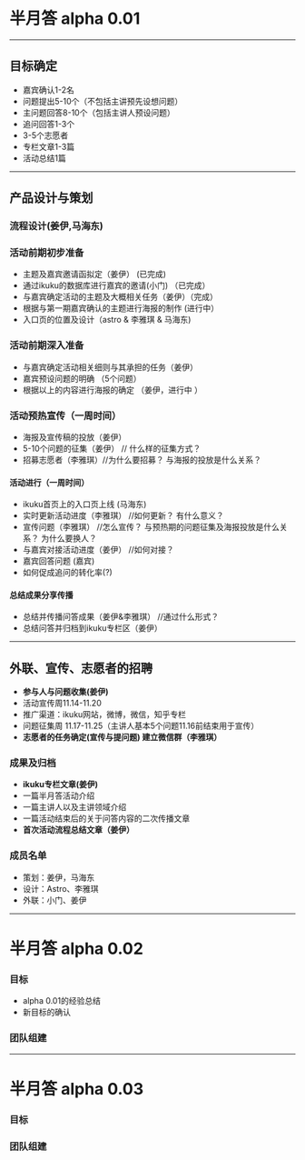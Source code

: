 # 半月答 alpha 0.01  

-----


## 目标确定      

* 嘉宾确认1-2名
* 问题提出5-10个（不包括主讲预先设想问题）  
* 主问题回答8-10个（包括主讲人预设问题）
* 追问回答1-3个
* 3-5个志愿者   
* 专栏文章1-3篇
* 活动总结1篇

----

## 产品设计与策划

### 流程设计(姜伊,马海东)

### 活动前期初步准备


* 主题及嘉宾邀请函拟定（姜伊） (已完成)
* 通过ikuku的数据库进行嘉宾的邀请(小门) （已完成）
* 与嘉宾确定活动的主题及大概相关任务（姜伊）（完成）  
* 根据与第一期嘉宾确认的主题进行海报的制作 (进行中）
* 入口页的位置及设计（astro & 李雅琪 & 马海东)

### 活动前期深入准备

* 与嘉宾确定活动相关细则与其承担的任务（姜伊）  
* 嘉宾预设问题的明确 （5个问题）
* 根据以上的内容进行海报的确定 （姜伊，进行中 ）

### 活动预热宣传（一周时间） 

* 海报及宣传稿的投放（姜伊）
* 5-10个问题的征集（姜伊） // 什么样的征集方式？  
* 招募志愿者（李雅琪）//为什么要招募？ 与海报的投放是什么关系？  


#### 活动进行（一周时间）

* ikuku首页上的入口页上线 (马海东)
* 实时更新活动进度（李雅琪） //如何更新？ 有什么意义？
* 宣传问题（李雅琪）  //怎么宣传？ 与预热期的问题征集及海报投放是什么关系？ 为什么要换人？
* 与嘉宾对接活动进度（姜伊） //如何对接？  
* 嘉宾回答问题 (嘉宾) 
* 如何促成追问的转化率(?)

#### 总结成果分享传播
 
* 总结并传播问答成果（姜伊&李雅琪） //通过什么形式？
* 总结问答并归档到ikuku专栏区（姜伊）

-----

## 外联、宣传、志愿者的招聘  


* **参与人与问题收集(姜伊)**
* 活动宣传周11.14-11.20
* 推广渠道：ikuku网站，微博，微信，知乎专栏
* 问题征集周 11.17-11.25（主讲人基本5个问题11.16前结束用于宣传）
* **志愿者的任务确定(宣传与提问题) 建立微信群（李雅琪）**


### 成果及归档  

* **ikuku专栏文章(姜伊)**
* 一篇半月答活动介绍
* 一篇主讲人以及主讲领域介绍
* 一篇活动结束后的关于问答内容的二次传播文章
* **首次活动流程总结文章（姜伊）**



### 成员名单

* 策划：姜伊，马海东  
* 设计：Astro、李雅琪
* 外联：小门、姜伊  


-----


# 半月答 alpha 0.02  


### 目标  

* alpha 0.01的经验总结   
* 新目标的确认  

### 团队组建   



-----


# 半月答 alpha 0.03  


### 目标   

### 团队组建  